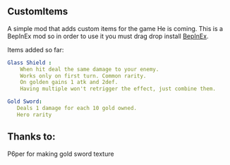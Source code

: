 ## CustomItems

A simple mod that adds custom items for the game He is coming. This is a BepInEx mod so in order to use it you must drag drop install [BepInEx](https://github.com/BepInEx/BepInEx).

Items added so far:

```yaml
Glass Shield : 
    When hit deal the same damage to your enemy.
    Works only on first turn. Common rarity.
    On golden gains 1 atk and 2def.
    Having multiple won't retrigger the effect, just combine them.

Gold Sword:
   Deals 1 damage for each 10 gold owned.
   Hero rarity
```

## Thanks to:

P6per for making gold sword texture
